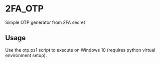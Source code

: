 # 2FA_OTP
Simple OTP generator from 2FA secret

## Usage
Use the otp.ps1 script to execute on Windows 10 (requires python virtual environment setup).
